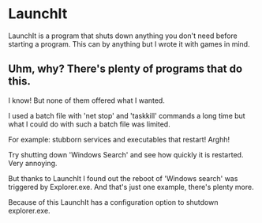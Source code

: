 # LaunchIt

LaunchIt is a program that shuts down anything you don't need before starting a program.
This can by anything but I wrote it with games in mind.

## Uhm, why? There's plenty of programs that do this.

I know! But none of them offered what I wanted.

I used a batch file with 'net stop' and 'taskkill' commands a long time but what I could do with such a batch file was limited.

For example: stubborn services and executables that restart! Arghh!

Try shutting down 'Windows Search' and see how quickly it is restarted. Very annoying.

But thanks to LaunchIt I found out the reboot of 'Windows search' was triggered by Explorer.exe. And that's just one example, there's plenty more.

Because of this LaunchIt has a configuration option to shutdown explorer.exe. 
